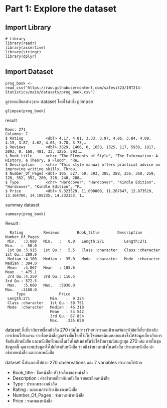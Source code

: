 # Part 1: Explore the dataset
## Import Library

```{R}
# Library
library(readr)
library(assertive)
library(stringr)
library(dplyr)
```
## Import Dataset
```{R}
prog_book <- read_csv("https://raw.githubusercontent.com/safesit23/INT214-Statistics/main/datasets/prog_book.csv")
```
ดูรายละเอียดต่างๆของ dataset โดยใช้คำสั่ง glimpse
```{R}
glimpse(prog_book)
```
result
```{R}
Rows: 271
Columns: 7
$ Rating          <dbl> 4.17, 4.01, 3.33, 3.97, 4.06, 3.84, 4.09, 4.15, 3.87, 4.62, 4.03, 3.78, 3.73,…
$ Reviews         <dbl> 3829, 1406, 0, 1658, 1325, 117, 5938, 1817, 2093, 0, 160, 481, 33, 1255, 593,…
$ Book_title      <chr> "The Elements of Style", "The Information: A History, a Theory, a Flood", "Re…
$ Description     <chr> "This style manual offers practical advice on improving writing skills. Throu…
$ Number_Of_Pages <dbl> 105, 527, 50, 393, 305, 288, 256, 368, 259, 128, 352, 352, 200, 328, 240, 288…
$ Type            <chr> "Hardcover", "Hardcover", "Kindle Edition", "Hardcover", "Kindle Edition", "P…
$ Price           <dbl> 9.323529, 11.000000, 11.267647, 12.873529, 13.164706, 14.188235, 14.232353, 1…
```
summay dataset
```{R}
summary(prog_book)
```
Result :
```{R}
  Rating         Reviews        Book_title        Description        Number_Of_Pages 
 Min.   :3.000   Min.   :   0.0   Length:271         Length:271         Min.   :  50.0  
 1st Qu.:3.915   1st Qu.:   5.5   Class :character   Class :character   1st Qu.: 289.0  
 Median :4.100   Median :  35.0   Mode  :character   Mode  :character   Median : 384.0  
 Mean   :4.067   Mean   : 185.6                                         Mean   : 475.1  
 3rd Qu.:4.250   3rd Qu.: 116.5                                         3rd Qu.: 572.5  
 Max.   :5.000   Max.   :5938.0                                         Max.   :3168.0  
     Type               Price        
 Length:271         Min.   :  9.324  
 Class :character   1st Qu.: 30.751  
 Mode  :character   Median : 46.318  
                    Mean   : 54.542  
                    3rd Qu.: 67.854  
                    Max.   :235.650  
```

<p> dataset นี้เกี่ยวกับรายชื่อหนังสือ 270 เล่มในสาขาวิทยาการคอมพิวเตอร์และหัวข้อที่เกี่ยวข้องกับการเขียนโปรแกรม
รายชื่อหนังสือถูกสร้างขึ้นโดยใช้เว็บไซต์ยอดนิยมหลายแห่งซึ่งให้ข้อมูลเกี่ยวกับการจัดอันดับหนังสือ และหนังสือทั้งหมดในเว็บไซต์เหล่านั้นซึ่งได้รับความนิยมสูงสุด 270 เล่ม
ภายในชุดข้อมูลตนี้ คุณจะพบข้อมูลทั่วไปเกี่ยวกับหนังสือ รวมถึงจำนวนหน้าในหนังสือ ประเภทหนังสือ คำอธิบายหนังสือ และราคาหนังสือ </p>
<p> dataset นี้ประกอบไปด้วย 270 observations และ 7 variables ประกอบไปด้วย </p>
  
* Book_title  : ชื่อหนังสือ หัวข้อเรื่องของหนังสือ
* Description : คำอธิบายเกี่ยวกับหนังสือ รายละเอียดหนังสือ
* Type  : ประเภทของหนังสือ 
* Rating  : คะแนนการประเมินของหนังสือ
* Number_Of_Pages : จำนวนหน้าหนังสือ
* Price : ราคาของหนังสือ

